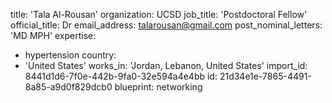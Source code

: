 title: 'Tala Al-Rousan'
organization: UCSD
job_title: 'Postdoctoral Fellow'
official_title: Dr
email_address: talarousan@gmail.com
post_nominal_letters: 'MD MPH'
expertise:
  - hypertension
country:
  - 'United States'
works_in: 'Jordan, Lebanon, United States'
import_id: 8441d1d6-7f0e-442b-9fa0-32e594a4e4bb
id: 21d34e1e-7865-4491-8a85-a9d0f829dcb0
blueprint: networking

